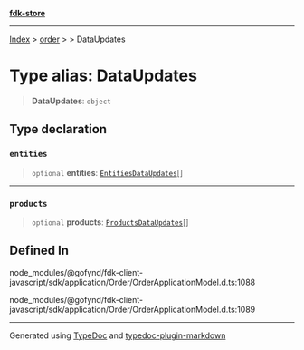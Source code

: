 [**fdk-store**](../../../README.md)
***

[Index](../../../API.md) > [order](../../README.md) > [<internal>](../README.md) > DataUpdates

# Type alias: DataUpdates

> **DataUpdates**: `object`

## Type declaration

### `entities`

> `optional` **entities**: [`EntitiesDataUpdates`](type-alias.EntitiesDataUpdates.md)[]

***

### `products`

> `optional` **products**: [`ProductsDataUpdates`](type-alias.ProductsDataUpdates.md)[]

## Defined In

node\_modules/@gofynd/fdk-client-javascript/sdk/application/Order/OrderApplicationModel.d.ts:1088

node\_modules/@gofynd/fdk-client-javascript/sdk/application/Order/OrderApplicationModel.d.ts:1089

***
Generated using [TypeDoc](https://typedoc.org/) and [typedoc-plugin-markdown](https://www.npmjs.com/package/typedoc-plugin-markdown)
